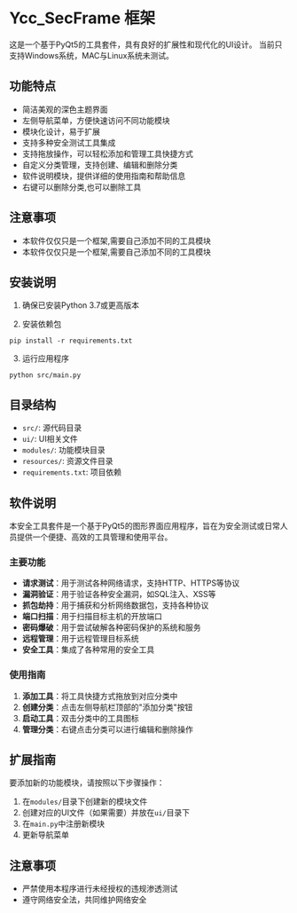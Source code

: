 # Ycc_SecFrame 框架
这是一个基于PyQt5的工具套件，具有良好的扩展性和现代化的UI设计。
当前只支持Windows系统，MAC与Linux系统未测试。

## 功能特点
- 简洁美观的深色主题界面
- 左侧导航菜单，方便快速访问不同功能模块
- 模块化设计，易于扩展
- 支持多种安全测试工具集成
- 支持拖放操作，可以轻松添加和管理工具快捷方式
- 自定义分类管理，支持创建、编辑和删除分类
- 软件说明模块，提供详细的使用指南和帮助信息
- 右键可以删除分类,也可以删除工具

## 注意事项
 - 本软件仅仅只是一个框架,需要自己添加不同的工具模块
 - 本软件仅仅只是一个框架,需要自己添加不同的工具模块


## 安装说明

1. 确保已安装Python 3.7或更高版本

2. 安装依赖包
```
pip install -r requirements.txt
```

3. 运行应用程序
```
python src/main.py
```

## 目录结构
- `src/`: 源代码目录
- `ui/`: UI相关文件
- `modules/`: 功能模块目录
- `resources/`: 资源文件目录
- `requirements.txt`: 项目依赖

## 软件说明

本安全工具套件是一个基于PyQt5的图形界面应用程序，旨在为安全测试或日常人员提供一个便捷、高效的工具管理和使用平台。

### 主要功能
- **请求测试**：用于测试各种网络请求，支持HTTP、HTTPS等协议
- **漏洞验证**：用于验证各种安全漏洞，如SQL注入、XSS等
- **抓包劫持**：用于捕获和分析网络数据包，支持各种协议
- **端口扫描**：用于扫描目标主机的开放端口
- **密码爆破**：用于尝试破解各种密码保护的系统和服务
- **远程管理**：用于远程管理目标系统
- **安全工具**：集成了各种常用的安全工具

### 使用指南
1. **添加工具**：将工具快捷方式拖放到对应分类中
2. **创建分类**：点击左侧导航栏顶部的"添加分类"按钮
3. **启动工具**：双击分类中的工具图标
4. **管理分类**：右键点击分类可以进行编辑和删除操作

## 扩展指南

要添加新的功能模块，请按照以下步骤操作：

1. 在`modules/`目录下创建新的模块文件
2. 创建对应的UI文件（如果需要）并放在`ui/`目录下
3. 在`main.py`中注册新模块
4. 更新导航菜单

## 注意事项
- 严禁使用本程序进行未经授权的违规渗透测试
- 遵守网络安全法，共同维护网络安全